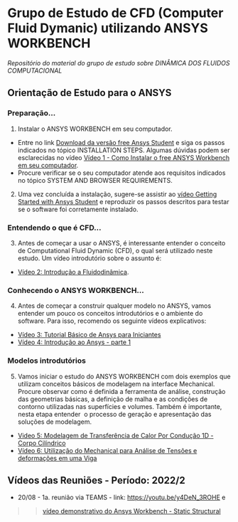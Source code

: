 # Grupo de Estudo de CFD (Computer Fluid Dymanic) utilizando ANSYS WORKBENCH
*Repositório do material do grupo de estudo sobre DINÂMICA DOS FLUIDOS COMPUTACIONAL* 

## Orientação de Estudo para o ANSYS

### Preparação...
1. Instalar o ANSYS WORKBENCH em seu computador.
* Entre no link [Download da versão free Ansys Student](https://www.ansys.com/academic/students/ansys-student) e siga os passos indicados no tópico INSTALLATION STEPS. Algumas dúvidas podem ser esclarecidas no vídeo [Vídeo 1 -  Como Instalar o free ANSYS Workbench em seu computador](https://youtu.be/mYv2VJ1btyk).
* Procure verificar se o seu computador atende aos requisitos indicados no tópico SYSTEM AND BROWSER REQUIREMENTS.
2. Uma vez concluída a instalação, sugere-se assistir ao [vídeo Getting Started with Ansys Student](https://youtu.be/GwrpAceViD8) e reproduzir os passos descritos para testar se o software foi corretamente instalado.
### Entendendo o que é CFD...
3. Antes de começar a usar o ANSYS, é interessante entender o conceito de Computational Fluid Dynamic (CFD), o qual será utilizado neste estudo. Um vídeo introdutório sobre o assunto é:
* [Vídeo 2: Introdução a Fluidodinâmica](https://youtu.be/y-63TFm9QIM).
### Conhecendo o ANSYS WORKBENCH...
4. Antes de começar a construir qualquer modelo no ANSYS, vamos entender um pouco os conceitos introdutórios e o ambiente do software. Para isso, recomendo os seguinte vídeos explicativos:
* [Vídeo 3: Tutorial Básico de Ansys para Iniciantes](https://youtu.be/aFxGct4fLoQ)
* [Vídeo 4: Introdução ao Ansys - parte 1](https://youtu.be/x_JRrMuQTaI)
### Modelos introdutórios
5. Vamos iniciar o estudo do ANSYS WORKBENCH com dois exemplos que utilizam conceitos básicos de modelagem na interface Mechanical. Procure observar como é definida a ferramenta de análise, construção das geometrias básicas, a definição de malha e as condições de contorno utilizadas nas superfícies e volumes. Também é importante, nesta etapa entender  o processo de geração e apresentação das soluções de modelagem.
* [Video 5: Modelagem de Transferência de Calor Por Condução 1D - Corpo Cilíndrico](https://youtu.be/tb8lCXSzULc)
* [Vídeo 6: Utilização do Mechanical para Análise de Tensões e deformações em uma Viga](https://youtu.be/T9KA6nGC_fE)

## Vídeos das Reuniões - Período: 2022/2
* 20/08 - 1a. reunião via TEAMS - link: <https://youtu.be/y4DeN_3ROHE> e 
>>[vídeo demonstrativo do Ansys Workbench - Static Structural](https://youtu.be/08QIIcrG1ic) 
